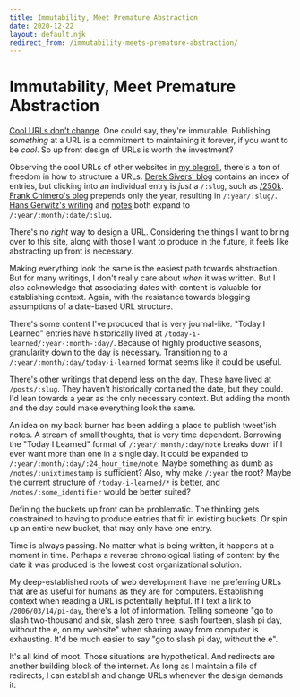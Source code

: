 ```yaml
---
title: Immutability, Meet Premature Abstraction
date: 2020-12-22
layout: default.njk
redirect_from: /immutability-meets-premature-abstraction/
---
```


# Immutability, Meet Premature Abstraction

[Cool URLs don't change][].
One could say, they're immutable.
Publishing _something_ at a URL is a commitment to maintaining it forever, if you want to be _cool_.
So up front design of URLs is worth the investment?

Observing the cool URLs of other websites in [my blogroll][], there's a ton of freedom in how to structure a URLs.
[Derek Sivers' blog][] contains an index of entries, but clicking into an individual entry is _just_ a `/:slug`, such as [/250k][].
[Frank Chimero's blog][] prepends only the year, resulting in `/:year/:slug/`.
[Hans Gerwitz's writing][] and [notes][] both expand to `/:year/:month/:date/:slug`.

There's no _right_ way to design a URL.
Considering the things I want to bring over to this site, along with those I want to produce in the future, it feels like abstracting up front is necessary.

Making everything look the same is the easiest path towards abstraction.
But for many writings, I don't really care about _when_ it was written.
But I also acknowledge that associating dates with content is valuable for establishing context.
Again, with the resistance towards blogging assumptions of a date-based URL structure.

There's some content I've produced that is very journal-like.
"Today I Learned" entries have historically lived at `/today-i-learned/:year-:month-:day/`.
Because of highly productive seasons, granularity down to the day is necessary.
Transitioning to a `/:year/:month/:day/today-i-learned` format seems like it could be useful.

There's other writings that depend less on the day.
These have lived at `/posts/:slug`.
They haven't historically contained the date, but they could.
I'd lean towards a year as the only necessary context.
But adding the month and the day could make everything look the same.

An idea on my back burner has been adding a place to publish tweet'ish notes.
A stream of small thoughts, that is very time dependent.
Borrowing the "Today I Learned" format of `/:year/:month/:day/note` breaks down if I ever want more than one in a single day.
It could be expanded to `/:year/:month/:day/:24_hour_time/note`.
Maybe something as dumb as `/notes/:unixtimestamp` is sufficient?
Also, why make `/:year` the root?
Maybe the current structure of `/today-i-learned/*` is better, and `/notes/:some_identifier` would be better suited?

Defining the buckets up front can be problematic.
The thinking gets constrained to having to produce entries that fit in existing buckets.
Or spin up an entire new bucket, that may only have one entry.

Time is always passing.
No matter what is being written, it happens at a moment in time.
Perhaps a reverse chronological listing of content by the date it was produced is the lowest cost organizational solution.

My deep-established roots of web development have me preferring URLs that are as useful for humans as they are for computers.
Establishing context when reading a URL is potentially helpful.
If I text a link to `/2006/03/14/pi-day`, there's a lot of information.
Telling someone "go to slash two-thousand and six, slash zero three, slash fourteen, slash pi day, without the e, on my website" when sharing away from computer is exhausting.
It'd be much easier to say "go to slash pi day, without the e".

It's all kind of moot.
Those situations are hypothetical.
And redirects are another building block of the internet.
As long as I maintain a file of redirects, I can establish and change URLs whenever the design demands it.

[cool urls don't change]: https://www.w3.org/Provider/Style/URI.html
[my blogroll]: /blogroll/
[derek sivers' blog]: https://sive.rs/blog/
[/250k]: https://sive.rs/blog/
[frank chimero's blog]: https://frankchimero.com/blog/2020/now/
[hans gerwitz's writing]: https://hans.gerwitz.com/writing/
[notes]: https://hans.gerwitz.com/notes/
